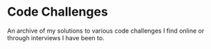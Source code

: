 # Code Challenges

An archive of my solutions to various code challenges I find online or through interviews I have been to.
